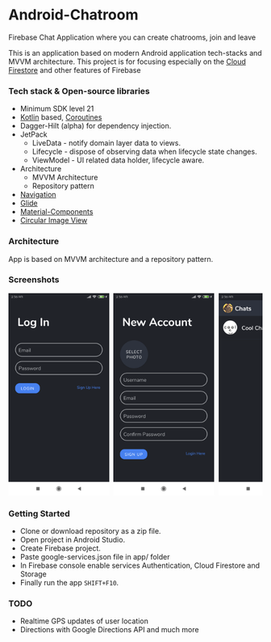 # Android-Chatroom
Firebase Chat Application where you can create chatrooms, join and leave

This is an application based on modern Android application tech-stacks and MVVM architecture.
This project is for focusing especially on the [Cloud Firestore](https://firebase.google.com/docs/firestore) and other features of Firebase

### Tech stack & Open-source libraries
- Minimum SDK level 21
- [Kotlin](https://kotlinlang.org/) based, [Coroutines](https://github.com/Kotlin/kotlinx.coroutines)
- Dagger-Hilt (alpha) for dependency injection.
- JetPack
  - LiveData - notify domain layer data to views.
  - Lifecycle - dispose of observing data when lifecycle state changes.
  - ViewModel - UI related data holder, lifecycle aware.
- Architecture
  - MVVM Architecture
  - Repository pattern
- [Navigation](https://developer.android.com/guide/navigation)
- [Glide](https://github.com/bumptech/glide)
- [Material-Components](https://github.com/material-components/material-components-android)
- [Circular Image View](https://github.com/hdodenhof/CircleImageView)

### Architecture
App is based on MVVM architecture and a repository pattern.

### Screenshots
<pre>
<img src="screenshots/screen_login.png" alt="login-screen" width="200"/> <img src="screenshots/screen_signup.png" alt="signup-screen" width="200"/> <img src="screenshots/screen_chats.png" alt="chat-screen" width="200"/> <img src="screenshots/screen_create_chatroom.png" alt="create-chatroom-screen" width="200"/> <img src="screenshots/screen_profile.png" alt="profile-screen" width="200"/> <img src="screenshots/screen_chatroom.png" alt="chatroom-screen" width="200"/>  <img src="screenshots/screen_chatroom_details.png" alt="chatroom-details-screen" width="200"/>  <img src="screenshots/screen_map.png" alt="map-screen" width="200"/>
</pre>

### Getting Started
* Clone or download repository as a zip file.
* Open project in Android Studio.
* Create Firebase project.
* Paste google-services.json file in app/ folder
* In Firebase console enable services Authentication, Cloud Firestore and Storage
* Finally run the app `SHIFT+F10`.

### TODO
- Realtime GPS updates of user location
- Directions with Google Directions API and much more
